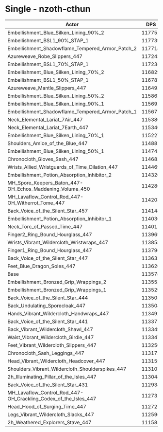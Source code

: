 # Single - nzoth-cthun
| Actor | DPS | Increase |
|---|:---:|:---:|
|Embellishment_Blue_Silken_Lining_90%_2|117751|3.67%|
|Embellishment_BSL1_90%_STAP_1|117739|3.66%|
|Embellishment_Shadowflame_Tempered_Armor_Patch_2|117714|3.64%|
|Azureweave_Robe_Slippers_447|117243|3.23%|
|Embellishment_BSL1_70%_STAP_1|117234|3.22%|
|Embellishment_Blue_Silken_Lining_70%_2|116829|2.86%|
|Embellishment_BSL1_50%_STAP_1|116787|2.83%|
|Azureweave_Mantle_Slippers_447|116493|2.57%|
|Embellishment_Blue_Silken_Lining_50%_2|115863|2.01%|
|Embellishment_Blue_Silken_Lining_90%_1|115691|1.86%|
|Embellishment_Shadowflame_Tempered_Armor_Patch_1|115677|1.85%|
|Neck_Elemental_Lariat_7Air_447|115380|1.59%|
|Neck_Elemental_Lariat_7Earth_447|115340|1.55%|
|Embellishment_Blue_Silken_Lining_70%_1|115227|1.45%|
|Shoulders_Amice_of_the_Blue_447|114881|1.15%|
|Embellishment_Blue_Silken_Lining_50%_1|114741|1.02%|
|Chronocloth_Gloves_Sash_447|114683|0.97%|
|Wrists_Allied_Wristguards_of_Time_Dilation_447|114469|0.78%|
|Embellishment_Potion_Absorption_Inhibitor_2|114326|0.66%|
|MH_Spore_Keepers_Baton_447-OH_Echos_Maddening_Volume_450|114286|0.62%|
|MH_Lavaflow_Control_Rod_447-OH_Witherrot_Tome_447|114203|0.55%|
|Back_Voice_of_the_Silent_Star_457|114144|0.50%|
|Embellishment_Potion_Absorption_Inhibitor_1|114036|0.40%|
|Neck_Torc_of_Passed_Time_447|114011|0.38%|
|Finger2_Ring_Bound_Hourglass_447|113969|0.34%|
|Wrists_Vibrant_Wildercloth_Wristwraps_447|113858|0.25%|
|Finger1_Ring_Bound_Hourglass_447|113796|0.19%|
|Back_Voice_of_the_Silent_Star_447|113632|0.05%|
|Feet_Blue_Dragon_Soles_447|113626|0.04%|
|Base|113578|0.00%|
|Embellishment_Bronzed_Grip_Wrappings_2|113553|-0.02%|
|Embellishment_Bronzed_Grip_Wrappings_1|113529|-0.04%|
|Back_Voice_of_the_Silent_Star_444|113505|-0.06%|
|Back_Undulating_Sporecloak_447|113504|-0.06%|
|Hands_Vibrant_Wildercloth_Handwraps_447|113492|-0.08%|
|Back_Voice_of_the_Silent_Star_441|113377|-0.18%|
|Back_Vibrant_Wildercloth_Shawl_447|113349|-0.20%|
|Waist_Vibrant_Wildercloth_Girdle_447|113347|-0.20%|
|Feet_Vibrant_Wildercloth_Slippers_447|113256|-0.28%|
|Chronocloth_Sash_Leggings_447|113171|-0.36%|
|Head_Vibrant_Wildercloth_Headcover_447|113155|-0.37%|
|Shoulders_Vibrant_Wildercloth_Shoulderspikes_447|113103|-0.42%|
|2h_Illuminating_Pillar_of_the_Isles_447|113044|-0.47%|
|Back_Voice_of_the_Silent_Star_431|112934|-0.57%|
|MH_Lavaflow_Control_Rod_447-OH_Crackling_Codex_of_the_Isles_447|112731|-0.75%|
|Head_Hood_of_Surging_Time_447|112727|-0.75%|
|Legs_Vibrant_Wildercloth_Slacks_447|112596|-0.86%|
|2h_Weathered_Explorers_Stave_447|111585|-1.75%|
